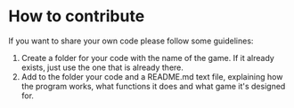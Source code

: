 # How to contribute

If you want to share your own code please follow some guidelines:
1. Create a folder for your code with the name of the game. If it already exists, just use the one that is already there.
2. Add to the folder your code and a README.md text file, explaining how the program works, what functions it does and what game it's designed for.
